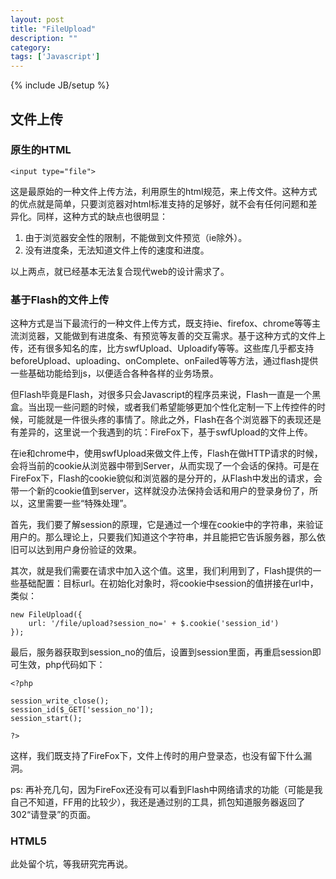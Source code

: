 ```yaml
---
layout: post
title: "FileUpload"
description: ""
category: 
tags: ['Javascript']
---
```

{% include JB/setup %}
## 文件上传

### 原生的HTML

	<input type="file">

这是最原始的一种文件上传方法，利用原生的html规范，来上传文件。这种方式的优点就是简单，只要浏览器对html标准支持的足够好，就不会有任何问题和差异化。同样，这种方式的缺点也很明显：

1. 由于浏览器安全性的限制，不能做到文件预览（ie除外）。
2. 没有进度条，无法知道文件上传的速度和进度。

以上两点，就已经基本无法复合现代web的设计需求了。

### 基于Flash的文件上传

这种方式是当下最流行的一种文件上传方式，既支持ie、firefox、chrome等等主流浏览器，又能做到有进度条、有预览等友善的交互需求。基于这种方式的文件上传，还有很多知名的库，比方swfUpload、Uploadify等等。这些库几乎都支持beforeUpload、uploading、onComplete、onFailed等等方法，通过flash提供一些基础功能给到js，以便适合各种各样的业务场景。

但Flash毕竟是Flash，对很多只会Javascript的程序员来说，Flash一直是一个黑盒。当出现一些问题的时候，或者我们希望能够更加个性化定制一下上传控件的时候，可能就是一件很头疼的事情了。除此之外，Flash在各个浏览器下的表现还是有差异的，这里说一个我遇到的坑：FireFox下，基于swfUpload的文件上传。

在ie和chrome中，使用swfUpload来做文件上传，Flash在做HTTP请求的时候，会将当前的cookie从浏览器中带到Server，从而实现了一个会话的保持。可是在FireFox下，Flash的cookie貌似和浏览器的是分开的，从Flash中发出的请求，会带一个新的cookie值到server，这样就没办法保持会话和用户的登录身份了，所以，这里需要一些“特殊处理”。

首先，我们要了解session的原理，它是通过一个埋在cookie中的字符串，来验证用户的。那么理论上，只要我们知道这个字符串，并且能把它告诉服务器，那么依旧可以达到用户身份验证的效果。

其次，就是我们需要在请求中加入这个值。这里，我们利用到了，Flash提供的一些基础配置：目标url。在初始化对象时，将cookie中session的值拼接在url中，类似：

	new FileUpload({
		url: '/file/upload?session_no=' + $.cookie('session_id')	
	});

最后，服务器获取到session_no的值后，设置到session里面，再重启session即可生效，php代码如下：

	<?php

	session_write_close();
	session_id($_GET['session_no']);
	session_start();

	?>

这样，我们既支持了FireFox下，文件上传时的用户登录态，也没有留下什么漏洞。

ps: 再补充几句，因为FireFox还没有可以看到Flash中网络请求的功能（可能是我自己不知道，FF用的比较少），我还是通过别的工具，抓包知道服务器返回了302“请登录”的页面。

### HTML5

此处留个坑，等我研究完再说。
